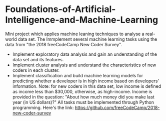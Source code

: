 # Foundations-of-Artificial-Intelligence-and-Machine-Learning
Mini project which applies machine leaning techniques to analyse a real-world data set.
The Immplement several machine learning tasks using the data from "the 2018 freeCodeCamp New Coder Survey". 
- Implement exploratory data analysis and gain an understanding of the data set and
its features.
- Implement cluster analysis and understand the characteristics of new coders in
each cluster.
- Implement classification and build machine learning models for predicting whether
a developer is in high income based on developers’ information.
Note: for new coders in this data set, low income is defined as income less than
$30,000, otherwise, as high-income. Income is provided in the question: "About
how much money did you make last year (in US dollars)?"
All tasks must be implemented through Python programming.
Here's the link: https://github.com/freeCodeCamp/2018-new-coder-survey
